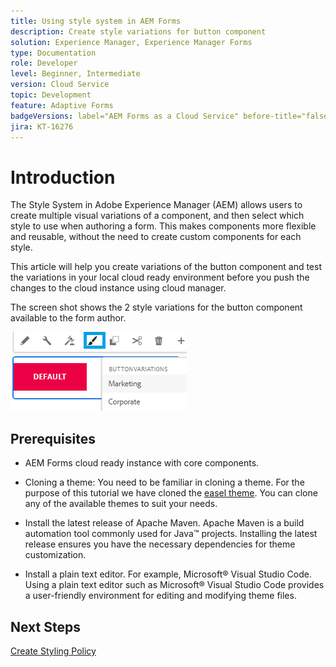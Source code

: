 ```yaml
---
title: Using style system in AEM Forms 
description: Create style variations for button component
solution: Experience Manager, Experience Manager Forms
type: Documentation
role: Developer
level: Beginner, Intermediate
version: Cloud Service
topic: Development
feature: Adaptive Forms
badgeVersions: label="AEM Forms as a Cloud Service" before-title="false"
jira: KT-16276
---
```

# Introduction

The Style System in Adobe Experience Manager (AEM) allows users to create multiple visual variations of a component, and then select which style to use when authoring a form. This makes components more flexible and reusable, without the need to create custom components for each style.

This article will help you create variations of the button component and test the variations in your local cloud ready environment before you push the changes to the cloud instance using cloud manager.

The screen shot shows the 2 style variations for the button component available to the form author.


![button-variations](assets/button-variations.png)

## Prerequisites

* AEM Forms cloud ready instance with core components. 
* Cloning a theme: You need to be familiar in cloning a theme. For the purpose of this tutorial we have cloned the [easel theme](https://github.com/adobe/aem-forms-theme-easel). You can clone any of the available themes to suit your needs.

* Install the latest release of Apache Maven. Apache Maven is a build automation tool commonly used for Java&trade; projects. Installing the latest release ensures you have the necessary dependencies for theme customization.
* Install a plain text editor. For example, Microsoft&reg; Visual Studio Code. Using a plain text editor such as Microsoft&reg; Visual Studio Code provides a user-friendly environment for editing and modifying theme files.



## Next Steps

[Create Styling Policy](./style-policy.md)
